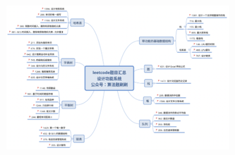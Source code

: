 

![20211031000738](https://raw.githubusercontent.com/corykingsf/hack-interview-handbook/main/image/20211031000738.png)